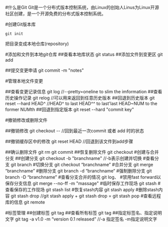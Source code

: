 #什么是Git
Git是一个分布式版本控制系统，由Linux的创始人Linus为Linux开源社区创建，是一个开源免费的分布式版本控制系统。

#创建Git版本库

	git init
	
把目录变成本地仓库(repository)

#添加和文件到本地git仓库
##查看本地库状态
	git status
##添加文件到变更区
	git add <filename>
	
##提交变更申请
	git commit -m "notes"
	
#管理本地文件变更

##查看变更记录信息
	git log
	//--pretty=oneline to slim the imformation
##查看历史操作记录
	git relog 
	//可以用来返回到任意历史版本
##回退到历史版本
	git reset --hard HEAD^
	//HEAD^ to last HEAD^^ to last'last HEAD~NUM to the former NUMth 
##回退到指定版本
	git reset --hard "commit key"

#撤销修改或删除文件

##撤销修改
	git checkout -- <flie>
	//回到最近一次commit 或者 add 时的状态

##撤销缓存区中的修改
	git reset HEAD <file>
	//回退到该文件到add步骤

##确认删除文件
	git rm
	git commit
##恢复删除文件
	git checkout <file>
#创建与合并分支
##创建分支
	git checkout -b "branchname"
	//-b表示创建并切换
#查看分支
	git branch
#切换分支
	git checkout “branchname”
#合并分支
	git merge “branchname”
#删除分支 
	git branch -d “branchname“
#强制删除分支
	git branch -D “branchname”
#查看分支合并的情况
	git log、
#禁用fast forward以保存分支信息
	git merge --no-ff -m "massage"
#临时保存工作现场
	git stash
#查看保存的工作现场
	git stash list
#恢复stash内容
	git stash apply
#删除stash内容
	git stash drop
	//git stash apply + git stash drop = git stash pop
#查看远程库的信息
	git remote

#标签管理
##创建标签
	git tag <name>
##查看所有标签
	git tag
##指定标签名、指定说明文字
	git tag -a v1.0 -m “version 0.1 released”
	//-a 指定签名 -m指定说明文字
